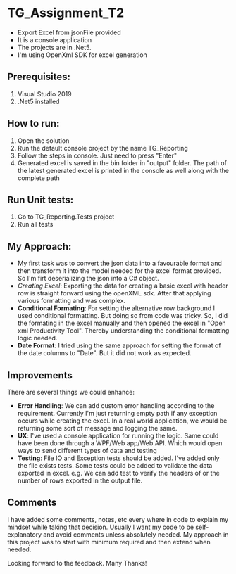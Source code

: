 # TG_Assignment_T2
- Export Excel from jsonFile provided
- It is a console application
- The projects are in .Net5.
- I'm using OpenXml SDK for excel generation

## Prerequisites:
1. Visual Studio 2019
2. .Net5 installed

## How to run:
1. Open the solution
2. Run the default console project by the name TG_Reporting
3. Follow the steps in console. Just need to press "Enter"
4. Generated excel is saved in the bin folder in "output" folder. The path of the latest generated excel is printed in the console as well along with the complete path

## Run Unit tests:
1. Go to TG_Reporting.Tests project
2. Run all tests

## My Approach:
- My first task was to convert the json data into a favourable format and then transform it into the model needed for the excel format provided. So I'm firt deserializing the json into a C# object.
- *Creating Excel*: Exporting the data for creating a basic excel with header row is straight forward using the openXML sdk. After that applying various formatting and was complex.
- **Conditional Formating**: For setting the alternative row background I used conditional formatting. But doing so from code was tricky. So, I did the formating in the excel manually and then opened the excel in "Open xml Productivity Tool". Thereby understanding the conditional formatting logic needed.
- **Date Format**: I tried using the same approach for setting the format of the date columns to "Date". But it did not work as expected.

## Improvements 

There are several things we could enhance:

- **Error Handling**: We can add custom error handling according to the requirement. Currently I'm just returning empty path if any exception occurs while creating the excel. In a real world application, we would be returning some sort of message and logging the same.
- **UX**: I've used a console application for running the logic. Same could have been done through a WPF/Web app/Web API. Which would open ways to send different types of data and testing
- **Testing**:  File IO and Exception tests should be added. I've added only the file exists tests. Some tests could be added to validate the data exported in excel. e.g. We can add test to verify the headers of or the number of rows exported in the output file.

## Comments
I have added some comments, notes, etc every where in code to explain my mindset while taking that decision.
Usually I want my code to be self-explanatory and avoid comments unless absolutely needed. 
My approach in this project was to start with minimum required and then extend when needed.

Looking forward to the feedback. Many Thanks!
